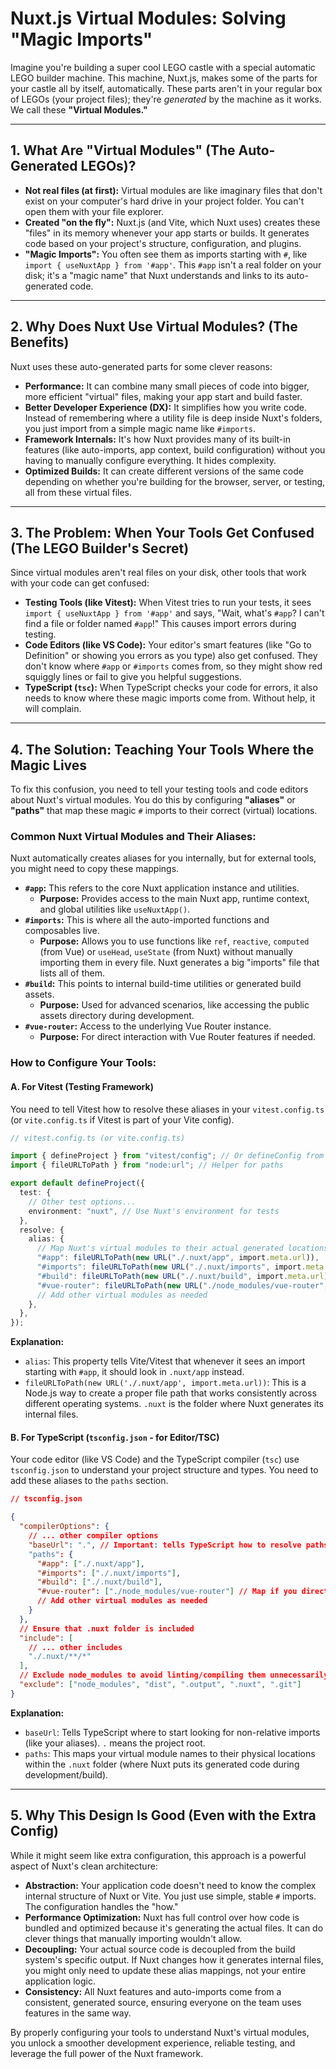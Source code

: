 # Nuxt.js Virtual Modules: Solving "Magic Imports"

Imagine you're building a super cool LEGO castle with a special automatic LEGO builder machine. This machine, Nuxt.js, makes some of the parts for your castle all by itself, automatically. These parts aren't in your regular box of LEGOs (your project files); they're _generated_ by the machine as it works. We call these **"Virtual Modules."**

---

## 1\. What Are "Virtual Modules" (The Auto-Generated LEGOs)?

- **Not real files (at first):** Virtual modules are like imaginary files that don't exist on your computer's hard drive in your project folder. You can't open them with your file explorer.
- **Created "on the fly":** Nuxt.js (and Vite, which Nuxt uses) creates these "files" in its memory whenever your app starts or builds. It generates code based on your project's structure, configuration, and plugins.
- **"Magic Imports":** You often see them as imports starting with `#`, like `import { useNuxtApp } from '#app'`. This `#app` isn't a real folder on your disk; it's a "magic name" that Nuxt understands and links to its auto-generated code.

---

## 2\. Why Does Nuxt Use Virtual Modules? (The Benefits)

Nuxt uses these auto-generated parts for some clever reasons:

- **Performance:** It can combine many small pieces of code into bigger, more efficient "virtual" files, making your app start and build faster.
- **Better Developer Experience (DX):** It simplifies how you write code. Instead of remembering where a utility file is deep inside Nuxt's folders, you just import from a simple magic name like `#imports`.
- **Framework Internals:** It's how Nuxt provides many of its built-in features (like auto-imports, app context, build configuration) without you having to manually configure everything. It hides complexity.
- **Optimized Builds:** It can create different versions of the same code depending on whether you're building for the browser, server, or testing, all from these virtual files.

---

## 3\. The Problem: When Your Tools Get Confused (The LEGO Builder's Secret)

Since virtual modules aren't real files on your disk, other tools that work with your code can get confused:

- **Testing Tools (like Vitest):** When Vitest tries to run your tests, it sees `import { useNuxtApp } from '#app'` and says, "Wait, what's `#app`? I can't find a file or folder named `#app`\!" This causes import errors during testing.
- **Code Editors (like VS Code):** Your editor's smart features (like "Go to Definition" or showing you errors as you type) also get confused. They don't know where `#app` or `#imports` comes from, so they might show red squiggly lines or fail to give you helpful suggestions.
- **TypeScript (`tsc`):** When TypeScript checks your code for errors, it also needs to know where these magic imports come from. Without help, it will complain.

---

## 4\. The Solution: Teaching Your Tools Where the Magic Lives

To fix this confusion, you need to tell your testing tools and code editors about Nuxt's virtual modules. You do this by configuring **"aliases"** or **"paths"** that map these magic `#` imports to their correct (virtual) locations.

### Common Nuxt Virtual Modules and Their Aliases:

Nuxt automatically creates aliases for you internally, but for external tools, you might need to copy these mappings.

- **`#app`:** This refers to the core Nuxt application instance and utilities.
  - **Purpose:** Provides access to the main Nuxt app, runtime context, and global utilities like `useNuxtApp()`.
- **`#imports`:** This is where all the auto-imported functions and composables live.
  - **Purpose:** Allows you to use functions like `ref`, `reactive`, `computed` (from Vue) or `useHead`, `useState` (from Nuxt) without manually importing them in every file. Nuxt generates a big "imports" file that lists all of them.
- **`#build`:** This points to internal build-time utilities or generated build assets.
  - **Purpose:** Used for advanced scenarios, like accessing the public assets directory during development.
- **`#vue-router`:** Access to the underlying Vue Router instance.
  - **Purpose:** For direct interaction with Vue Router features if needed.

### How to Configure Your Tools:

#### A. For Vitest (Testing Framework)

You need to tell Vitest how to resolve these aliases in your `vitest.config.ts` (or `vite.config.ts` if Vitest is part of your Vite config).

```typescript
// vitest.config.ts (or vite.config.ts)

import { defineProject } from "vitest/config"; // Or defineConfig from 'vite'
import { fileURLToPath } from "node:url"; // Helper for paths

export default defineProject({
  test: {
    // Other test options...
    environment: "nuxt", // Use Nuxt's environment for tests
  },
  resolve: {
    alias: {
      // Map Nuxt's virtual modules to their actual generated locations (relative to project root)
      "#app": fileURLToPath(new URL("./.nuxt/app", import.meta.url)),
      "#imports": fileURLToPath(new URL("./.nuxt/imports", import.meta.url)),
      "#build": fileURLToPath(new URL("./.nuxt/build", import.meta.url)), // Often not strictly necessary for tests
      "#vue-router": fileURLToPath(new URL("./node_modules/vue-router", import.meta.url)), // Example for vue-router
      // Add other virtual modules as needed
    },
  },
});
```

**Explanation:**

- `alias`: This property tells Vite/Vitest that whenever it sees an import starting with `#app`, it should look in `.nuxt/app` instead.
- `fileURLToPath(new URL('./.nuxt/app', import.meta.url))`: This is a Node.js way to create a proper file path that works consistently across different operating systems. `.nuxt` is the folder where Nuxt generates its internal files.

#### B. For TypeScript (`tsconfig.json` - for Editor/TSC)

Your code editor (like VS Code) and the TypeScript compiler (`tsc`) use `tsconfig.json` to understand your project structure and types. You need to add these aliases to the `paths` section.

```json
// tsconfig.json

{
  "compilerOptions": {
    // ... other compiler options
    "baseUrl": ".", // Important: tells TypeScript how to resolve paths from here
    "paths": {
      "#app": ["./.nuxt/app"],
      "#imports": ["./.nuxt/imports"],
      "#build": ["./.nuxt/build"],
      "#vue-router": ["./node_modules/vue-router"] // Map if you directly import from #vue-router
      // Add other virtual modules as needed
    }
  },
  // Ensure that .nuxt folder is included
  "include": [
    // ... other includes
    "./.nuxt/**/*"
  ],
  // Exclude node_modules to avoid linting/compiling them unnecessarily
  "exclude": ["node_modules", "dist", ".output", ".nuxt", ".git"]
}
```

**Explanation:**

- `baseUrl`: Tells TypeScript where to start looking for non-relative imports (like your aliases). `.` means the project root.
- `paths`: This maps your virtual module names to their physical locations within the `.nuxt` folder (where Nuxt puts its generated code during development/build).

---

## 5\. Why This Design Is Good (Even with the Extra Config)

While it might seem like extra configuration, this approach is a powerful aspect of Nuxt's clean architecture:

- **Abstraction:** Your application code doesn't need to know the complex internal structure of Nuxt or Vite. You just use simple, stable `#` imports. The configuration handles the "how."
- **Performance Optimization:** Nuxt has full control over how code is bundled and optimized because it's generating the actual files. It can do clever things that manually importing wouldn't allow.
- **Decoupling:** Your actual source code is decoupled from the build system's specific output. If Nuxt changes how it generates internal files, you might only need to update these alias mappings, not your entire application logic.
- **Consistency:** All Nuxt features and auto-imports come from a consistent, generated source, ensuring everyone on the team uses features in the same way.

By properly configuring your tools to understand Nuxt's virtual modules, you unlock a smoother development experience, reliable testing, and leverage the full power of the Nuxt framework.
